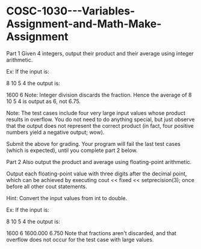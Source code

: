 # COSC-1030---Variables-Assignment-and-Math-Make-Assignment

Part 1
Given 4 integers, output their product and their average using integer arithmetic.

Ex: If the input is:

8 10 5 4
the output is:

1600 6
Note: Integer division discards the fraction. Hence the average of 8 10 5 4 is output as 6, not 6.75.

Note: The test cases include four very large input values whose product results in overflow. You do not need to do anything special, but just observe that the output does not represent the correct product (in fact, four positive numbers yield a negative output; wow).

Submit the above for grading. Your program will fail the last test cases (which is expected), until you complete part 2 below.

Part 2
Also output the product and average using floating-point arithmetic.

Output each floating-point value with three digits after the decimal point, which can be achieved by executing
cout << fixed << setprecision(3); once before all other cout statements.

Hint: Convert the input values from int to double.

Ex: If the input is:

8 10 5 4
the output is:

1600 6
1600.000 6.750
Note that fractions aren't discarded, and that overflow does not occur for the test case with large values.
